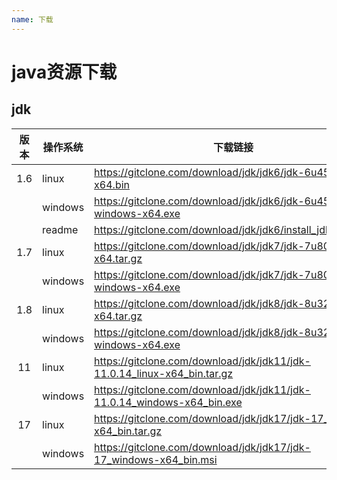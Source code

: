 ```yaml
---
name: 下载
---
```


# java资源下载

## jdk

| 版本 | 操作系统 | 下载链接                                                     |
| :--: | -------- | ------------------------------------------------------------ |
| 1.6  | linux    | https://gitclone.com/download/jdk/jdk6/jdk-6u45-linux-x64.bin |
|      | windows  | https://gitclone.com/download/jdk/jdk6/jdk-6u45-windows-x64.exe |
|      | readme   | https://gitclone.com/download/jdk/jdk6/install_jdk_linux.txt |
| 1.7  | linux    | https://gitclone.com/download/jdk/jdk7/jdk-7u80-linux-x64.tar.gz |
|      | windows  | https://gitclone.com/download/jdk/jdk7/jdk-7u80-windows-x64.exe |
| 1.8  | linux    | https://gitclone.com/download/jdk/jdk8/jdk-8u321-linux-x64.tar.gz |
|      | windows  | https://gitclone.com/download/jdk/jdk8/jdk-8u321-windows-x64.exe |
|  11  | linux    | https://gitclone.com/download/jdk/jdk11/jdk-11.0.14_linux-x64_bin.tar.gz |
|      | windows  | https://gitclone.com/download/jdk/jdk11/jdk-11.0.14_windows-x64_bin.exe |
|  17  | linux    | https://gitclone.com/download/jdk/jdk17/jdk-17_linux-x64_bin.tar.gz |
|      | windows  | https://gitclone.com/download/jdk/jdk17/jdk-17_windows-x64_bin.msi |



